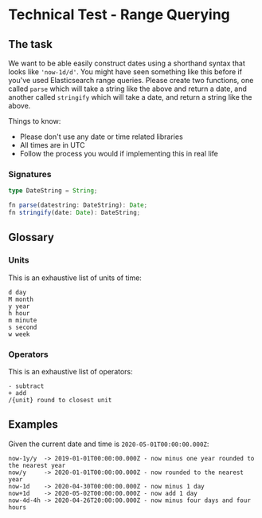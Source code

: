 # Technical Test - Range Querying

## The task
We want to be able easily construct dates using a shorthand syntax that looks like `'now-1d/d'`. You might have seen something like this before if you've used Elasticsearch range queries. Please create two functions, one called `parse` which will take a string like the above and return a date, and another called `stringify` which will take a date, and return a string like the above.

Things to know:
- Please don't use any date or time related libraries
- All times are in UTC
- Follow the process you would if implementing this in real life

### Signatures
```typescript
type DateString = String;

fn parse(datestring: DateString): Date;
fn stringify(date: Date): DateString;
```

## Glossary
### Units
This is an exhaustive list of units of time:
```
d day
M month
y year
h hour
m minute
s second
w week
```

### Operators
This is an exhaustive list of operators:
```
- subtract
+ add
/{unit} round to closest unit
```

## Examples
Given the current date and time is `2020-05-01T00:00:00.000Z`:
```
now-1y/y  -> 2019-01-01T00:00:00.000Z - now minus one year rounded to the nearest year
now/y     -> 2020-01-01T00:00:00.000Z - now rounded to the nearest year
now-1d    -> 2020-04-30T00:00:00.000Z - now minus 1 day
now+1d    -> 2020-05-02T00:00:00.000Z - now add 1 day
now-4d-4h -> 2020-04-26T20:00:00.000Z - now minus four days and four hours
```